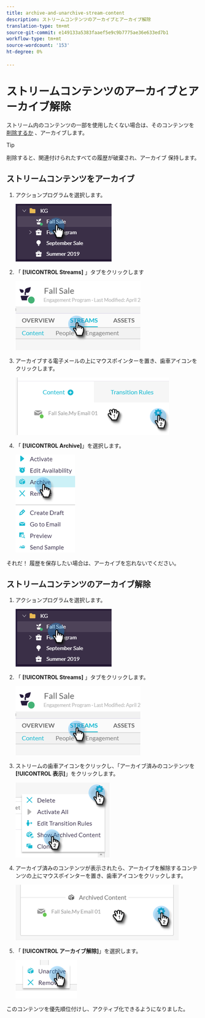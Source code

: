 ```yaml
---
title: archive-and-unarchive-stream-content
description: ストリームコンテンツのアーカイブとアーカイブ解除
translation-type: tm+mt
source-git-commit: e149133a5383faaef5e9c9b7775ae36e633ed7b1
workflow-type: tm+mt
source-wordcount: '153'
ht-degree: 0%

---
```



# ストリームコンテンツのアーカイブとアーカイブ解除

ストリーム内のコンテンツの一部を使用したくない場合は、そのコンテンツを [削除するか](/help/sky/remove-stream-content.md) 、アーカイブします。

>[!TIP]
>
>削除すると、関連付けられたすべての履歴が破棄され、アーカイブ
>保持します。

## ストリームコンテンツをアーカイブ

1. アクションプログラムを選択します。

   ![イメージ1](/help/sky/assets/engagement-programs/archive-and-unarchive-stream-content/archive-and-unarchive-stream-content-1.png)

1. 「 **[!UICONTROL Streams]** 」タブをクリックします

   ![イメージ2](/help/sky/assets/engagement-programs/archive-and-unarchive-stream-content/archive-and-unarchive-stream-content-2.png)

1. アーカイブする電子メールの上にマウスポインターを置き、歯車アイコンをクリックします。

   ![イメージ3](/help/sky/assets/engagement-programs/archive-and-unarchive-stream-content/archive-and-unarchive-stream-content-3.png)

1. 「 **[!UICONTROL Archive]**」を選択します。

   ![画像4](/help/sky/assets/engagement-programs/archive-and-unarchive-stream-content/archive-and-unarchive-stream-content-4.png)

それだ！ 履歴を保存したい場合は、アーカイブを忘れないでください。

## ストリームコンテンツのアーカイブ解除

1. アクションプログラムを選択します。

   ![画像5](/help/sky/assets/engagement-programs/archive-and-unarchive-stream-content/archive-and-unarchive-stream-content-5.png)

1. 「 **[!UICONTROL Streams]** 」タブをクリックします。

   ![画像6](/help/sky/assets/engagement-programs/archive-and-unarchive-stream-content/archive-and-unarchive-stream-content-6.png)

1. ストリームの歯車アイコンをクリックし、「アーカイブ済みのコンテンツを **[!UICONTROL 表示]**」をクリックします。

   ![画像7](/help/sky/assets/engagement-programs/archive-and-unarchive-stream-content/archive-and-unarchive-stream-content-7.png)

1. アーカイブ済みのコンテンツが表示されたら、アーカイブを解除するコンテンツの上にマウスポインターを置き、歯車アイコンをクリックします。

   ![画像8](/help/sky/assets/engagement-programs/archive-and-unarchive-stream-content/archive-and-unarchive-stream-content-8.png)

1. 「 **[!UICONTROL アーカイブ解除]**」を選択します。

   ![画像9](/help/sky/assets/engagement-programs/archive-and-unarchive-stream-content/archive-and-unarchive-stream-content-9.png)

このコンテンツを優先順位付けし、アクティブ化できるようになりました。
